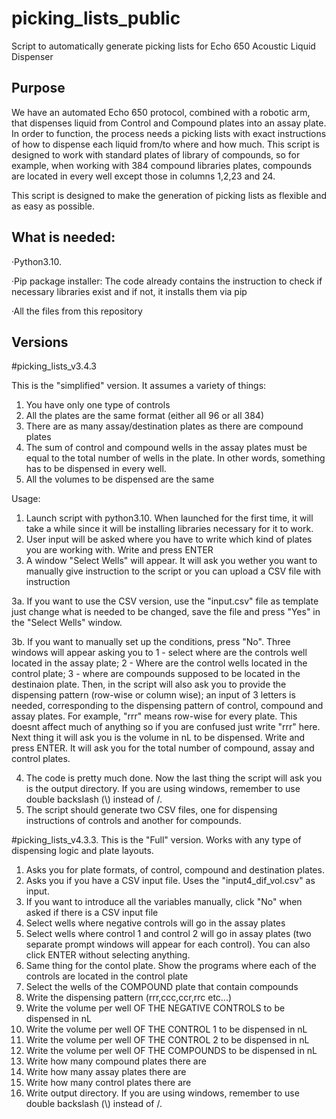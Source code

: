 # picking_lists_public
Script to automatically generate picking lists for Echo 650 Acoustic Liquid Dispenser


## Purpose
We have an automated Echo 650 protocol, combined with a robotic arm, that dispenses liquid from Control and Compound plates into an assay plate. In order to function, the process needs a picking lists with exact instructions of how to dispense each liquid from/to where and how much. This script is designed to work with standard plates of library of compounds, so for example, when working with 384 compound libraries plates, compounds are located in every well except those in columns 1,2,23 and 24.

This script is designed to make the generation of picking lists as flexible and as easy as possible.

## What is needed:
·Python3.10. 

·Pip package installer: The code already contains the instruction to check if necessary libraries exist and if not, it installs them via pip

·All the files from this repository

## Versions
#picking_lists_v3.4.3

This is the "simplified" version. It assumes a variety of things:
1. You have only one type of controls
2. All the plates are the same format (either all 96 or all 384)
3. There are as many assay/destination plates as there are compound plates
4. The sum of control and compound wells in the assay plates must be equal to the total number of wells in the plate. In other words, something has to be dispensed in every well.
5. All the volumes to be dispensed are the same

Usage:
1. Launch script with python3.10. When launched for the first time, it will take a while since it will be installing libraries necessary for it to work.
2. User input will be asked where you have to write which kind of plates you are working with. Write and press ENTER
3. A window "Select Wells" will appear. It will ask you wether you want to manually give instruction to the script or you can upload a CSV file with instruction

3a. If you want to use the CSV version, use the "input.csv" file as template just change what is needed to be changed, save the file and press "Yes" in the "Select Wells" window.

3b. If you want to manually set up the conditions, press "No". Three windows will appear asking you to 1 - select where are the controls well located in the assay plate; 2 - Where are the control wells located in the control plate; 3 - where are compounds supposed to be located in the destinaion plate. Then, in the script will also ask you to provide the dispensing pattern (row-wise or column wise); an input of 3 letters is needed, corresponding to the dispensing pattern of control, compound and assay plates. For example, "rrr" means row-wise for every plate. This doesnt affect much of anything so if you are confused just write "rrr" here. Next thing it will ask you is the volume in nL to be dispensed. Write and press ENTER. It will ask you for the total number of compound, assay and control plates.

4. The code is pretty much done. Now the last thing the script will ask you is the output directory. If you are using windows, remember to use double backslash (\\) instead of /.
5. The script should generate two CSV files, one for dispensing instructions of controls and another for compounds.


#picking_lists_v4.3.3.
This is the "Full" version. Works with any type of dispensing logic and plate layouts. 
1. Asks you for plate formats, of control, compound and destination plates.
2. Asks you if you have a CSV input file. Uses the "input4_dif_vol.csv" as input.
3. If you want to introduce all the variables manually, click "No" when asked if there is a CSV input file
4. Select wells where negative controls will go in the assay plates
5. Select wells where control 1 and control 2 will go in assay plates (two separate prompt windows will appear for each control). You can also click ENTER without selecting anything.
6. Same thing for the contol plate. Show the programs where each of the controls are located in the control plate
7. Select the wells of the COMPOUND plate that contain compounds
8. Write the dispensing pattern (rrr,ccc,ccr,rrc etc...)
9. Write the volume per well OF THE NEGATIVE CONTROLS to be dispensed in nL 
10. Write the volume per well OF THE CONTROL 1 to be dispensed in nL
11. Write the volume per well OF THE CONTROL 2 to be dispensed in nL 
12. Write the volume per well OF THE COMPOUNDS to be dispensed in nL 
13. Write how many compound plates there are
14. Write how many assay plates there are
15. Write how many control plates there are
16. Write output directory. If you are using windows, remember to use double backslash (\\) instead of /.
